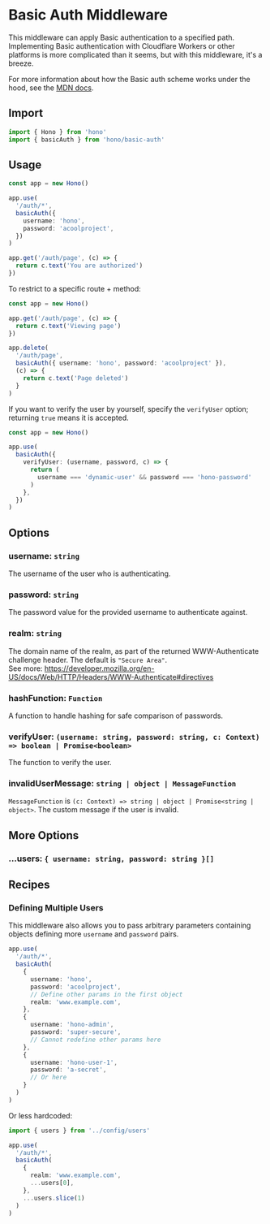 # Basic Auth Middleware

This middleware can apply Basic authentication to a specified path.
Implementing Basic authentication with Cloudflare Workers or other platforms is more complicated than it seems, but with this middleware, it's a breeze.

For more information about how the Basic auth scheme works under the hood, see the [MDN docs](https://developer.mozilla.org/en-US/docs/Web/HTTP/Authentication#basic_authentication_scheme).

## Import

```ts
import { Hono } from 'hono'
import { basicAuth } from 'hono/basic-auth'
```

## Usage

```ts
const app = new Hono()

app.use(
  '/auth/*',
  basicAuth({
    username: 'hono',
    password: 'acoolproject',
  })
)

app.get('/auth/page', (c) => {
  return c.text('You are authorized')
})
```

To restrict to a specific route + method:

```ts
const app = new Hono()

app.get('/auth/page', (c) => {
  return c.text('Viewing page')
})

app.delete(
  '/auth/page',
  basicAuth({ username: 'hono', password: 'acoolproject' }),
  (c) => {
    return c.text('Page deleted')
  }
)
```

If you want to verify the user by yourself, specify the `verifyUser` option; returning `true` means it is accepted.

```ts
const app = new Hono()

app.use(
  basicAuth({
    verifyUser: (username, password, c) => {
      return (
        username === 'dynamic-user' && password === 'hono-password'
      )
    },
  })
)
```

## Options

### <Badge type="danger" text="required" /> username: `string`

The username of the user who is authenticating.

### <Badge type="danger" text="required" /> password: `string`

The password value for the provided username to authenticate against.

### <Badge type="info" text="optional" /> realm: `string`

The domain name of the realm, as part of the returned WWW-Authenticate challenge header. The default is `"Secure Area"`.  
See more: https://developer.mozilla.org/en-US/docs/Web/HTTP/Headers/WWW-Authenticate#directives

### <Badge type="info" text="optional" /> hashFunction: `Function`

A function to handle hashing for safe comparison of passwords.

### <Badge type="info" text="optional" /> verifyUser: `(username: string, password: string, c: Context) => boolean | Promise<boolean>`

The function to verify the user.

### <Badge type="info" text="optional" /> invalidUserMessage: `string | object | MessageFunction`

`MessageFunction` is `(c: Context) => string | object | Promise<string | object>`. The custom message if the user is invalid.

## More Options

### <Badge type="info" text="optional" /> ...users: `{ username: string, password: string }[]`

## Recipes

### Defining Multiple Users

This middleware also allows you to pass arbitrary parameters containing objects defining more `username` and `password` pairs.

```ts
app.use(
  '/auth/*',
  basicAuth(
    {
      username: 'hono',
      password: 'acoolproject',
      // Define other params in the first object
      realm: 'www.example.com',
    },
    {
      username: 'hono-admin',
      password: 'super-secure',
      // Cannot redefine other params here
    },
    {
      username: 'hono-user-1',
      password: 'a-secret',
      // Or here
    }
  )
)
```

Or less hardcoded:

```ts
import { users } from '../config/users'

app.use(
  '/auth/*',
  basicAuth(
    {
      realm: 'www.example.com',
      ...users[0],
    },
    ...users.slice(1)
  )
)
```
